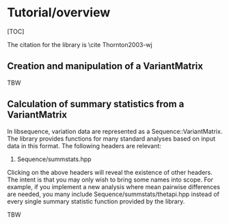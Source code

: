 # Tutorial/overview

[TOC]

The citation for the library is \cite Thornton2003-wj

## Creation and manipulation of a VariantMatrix

TBW

## Calculation of summary statistics from a VariantMatrix

In libsequence, variation data are represented as a Sequence::VariantMatrix.
The library provides functions for many standard analyses based on input
data in this format.  The following headers are relevant:

1. Sequence/summstats.hpp

Clicking on the above headers will reveal the existence of other headers.
The intent is that you may only wish to bring some names into scope. 
For example, if you implement a new analysis where mean pairwise differences
are needed, you many include Sequence/summstats/thetapi.hpp instead of every 
single summary statistic function provided by the library.

TBW

